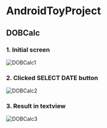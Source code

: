 # AndroidToyProject

## DOBCalc
### 1. Initial screen
![DOBCalc1](https://user-images.githubusercontent.com/80109656/200171638-6e5c58f0-93ba-4435-bd5d-8fa8df0eee71.PNG)
### 2. Clicked SELECT DATE button
![DOBCalc2](https://user-images.githubusercontent.com/80109656/200171710-de9630a1-24d5-45b8-84bf-bec65b85be0f.PNG)
### 3. Result in textview
![DOBCalc3](https://user-images.githubusercontent.com/80109656/200171711-4cc8af32-382e-49e4-8d74-729b1c7bb28e.PNG)
